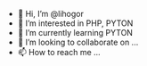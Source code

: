 - 👋 Hi, I’m @lihogor
- 👀 I’m interested in PHP, PYTON
- 🌱 I’m currently learning PYTON
- 💞️ I’m looking to collaborate on ...
- 📫 How to reach me ...

<!---
lihogor/lihogor is a ✨ special ✨ repository because its `README.md` (this file) appears on your GitHub profile.
You can click the Preview link to take a look at your changes.
--->
